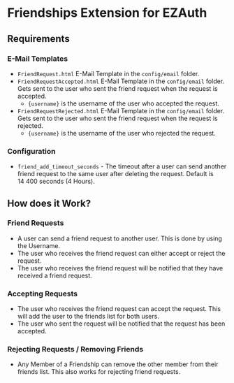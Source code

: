 # Friendships Extension for EZAuth

## Requirements
### E-Mail Templates
- `FriendRequest.html` E-Mail Template in the `config/email` folder.
- `FriendRequestAccepted.html` E-Mail Template in the `config/email` folder. Gets sent to the user who sent the friend request when the request is accepted.
    - `{username}` is the username of the user who accepted the request.
- `FriendRequestRejected.html` E-Mail Template in the `config/email` folder. Gets sent to the user who sent the friend request when the request is rejected.
    - `{username}` is the username of the user who rejected the request.

### Configuration
- `friend_add_timeout_seconds` - The timeout after a user can send another friend request to the same user after deleting the request. Default is 14 400 seconds (4 Hours).


## How does it Work?

### Friend Requests

- A user can send a friend request to another user. This is done by using the Username.
- The user who receives the friend request can either accept or reject the request.
- The user who receives the friend request will be notified that they have received a friend request.

### Accepting Requests

- The user who receives the friend request can accept the request. This will add the user to the friends list for both users.
- The user who sent the request will be notified that the request has been accepted.

### Rejecting Requests / Removing Friends

- Any Member of a Friendship can remove the other member from their friends list. This also works for rejecting friend requests.